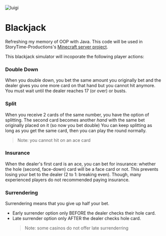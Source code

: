 ![luigi](https://github.com/user-attachments/assets/a652bd9e-3910-440c-8256-e72fca1dbf2e)

# Blackjack
Refreshing my memory of OOP with Java.
This code will be used in StoryTime-Productions's [Minecraft server project](https://github.com/StoryTime-Productions/Stweaks).

This blackjack simulator will incoporate the following player actions:

### Double Down
When you double down, you bet the same amount you originally bet and the dealer gives you one more card on that hand but you cannot hit anymore.
You must wait until the dealer reaches 17 (or over) or busts.

### Split
When you receive 2 cards of the same number, you have the option of splitting.
The second card becomes another *hand* with the same bet originally placed on it (so now you bet double)
You can keep splitting as long as you get the same card, then you can play the round normally.
> Note:	you cannot hit on an ace card

### Insurance
When the dealer's first card is an ace, you can bet for insurance: whether the hole (second, face-down) card will be a face card or not.
This prevents losing your bet to the dealer (2 to 1: breaking even).
Though, many experienced players do not recommended paying insurance.

### Surrendering
Surrendering means that you give up half your bet.
- Early surrender option only BEFORE the dealer checks their hole card.
- Late surrender option only AFTER the dealer checks hole card.
  > Note: some casinos do not offer late surrenderring

